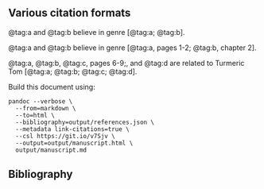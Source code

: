 ## Various citation formats

@tag:a and @tag:b believe in genre [@tag:a; @tag:b].

@tag:a and @tag:b believe in genre [@tag:a, pages 1-2; @tag:b, chapter 2].

@tag:a, @tag:b, @tag:c, pages 6-9;, and @tag:d are related to Turmeric Tom [@tag:a; @tag:b; @tag:c; @tag:d].

Build this document using:

```
pandoc --verbose \
  --from=markdown \
  --to=html \
  --bibliography=output/references.json \
  --metadata link-citations=true \
  --csl https://git.io/v7Sjv \
  --output=output/manuscript.html \
  output/manuscript.md
```

## Bibliography
